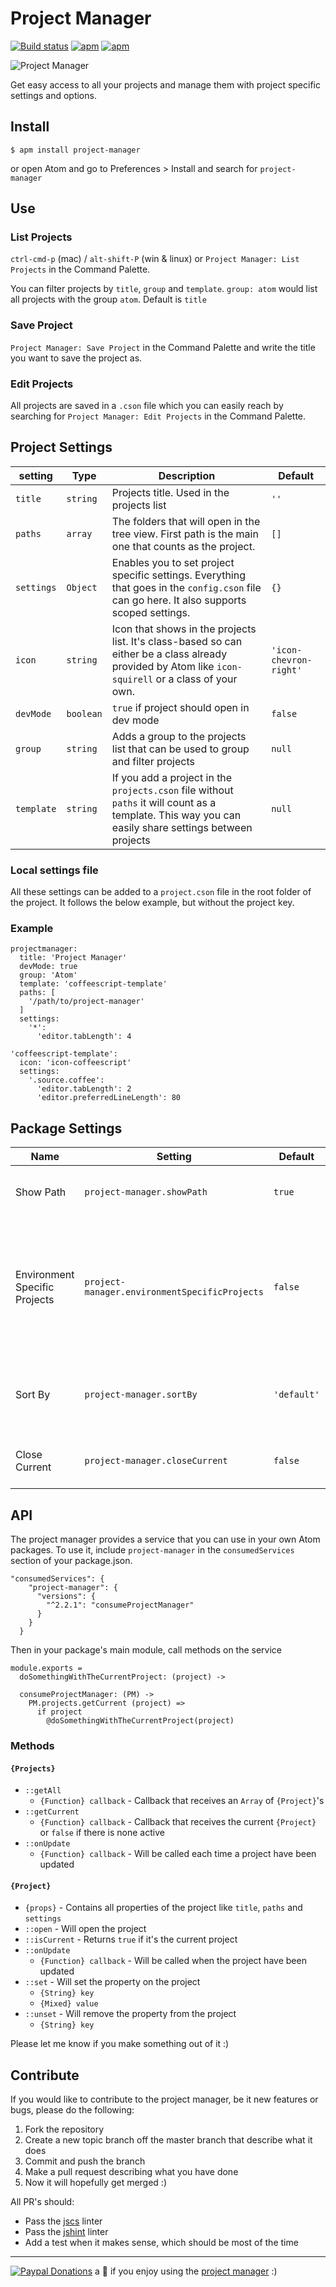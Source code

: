 # Project Manager
[![Build status](https://travis-ci.org/danielbrodin/atom-project-manager.svg?branch=master)](https://travis-ci.org/danielbrodin/atom-project-manager/)
[![apm](https://img.shields.io/apm/dm/project-manager.svg)](https://atom.io/packages/project-manager)
[![apm](https://img.shields.io/apm/v/project-manager.svg)]()

![Project Manager](https://raw.github.com/danielbrodin/atom-project-manager/master/project-manager.gif)


Get easy access to all your projects and manage them with project specific settings and options.


## Install
```
$ apm install project-manager
```
or open Atom and go to Preferences > Install and search for `project-manager`


## Use
### List Projects
`ctrl-cmd-p` (mac) / `alt-shift-P` (win & linux) or `Project Manager: List Projects` in the Command Palette.

You can filter projects by `title`, `group` and `template`.
`group: atom` would list all projects with the group `atom`. Default is `title`

### Save Project
`Project Manager: Save Project` in the Command Palette and write the title you want to save the project as.

### Edit Projects
All projects are saved in a `.cson` file which you can easily reach by searching for `Project Manager: Edit Projects` in the Command Palette.

## Project Settings

setting    | Type      | Description                                                                                                                                           | Default               
-----------|-----------|-------------------------------------------------------------------------------------------------------------------------------------------------------|-----------------------
`title`    | `string`  | Projects title. Used in the projects list                                                                                                | `''`                  
`paths`    | `array`   | The folders that will open in the tree view. First path is the main one that counts as the project.                                                   | `[]`                  
`settings` | `Object`  | Enables you to set project specific settings. Everything that goes in the `config.cson` file can go here. It also supports scoped settings.           | `{}`                  
`icon`     | `string`  | Icon that shows in the projects list. It's class-based so can either be a class already provided by Atom like `icon-squirell` or a class of your own. | `'icon-chevron-right'`
`devMode`  | `boolean` | `true` if project should open in dev mode                                                                                                             | `false`               
`group`    | `string`  | Adds a group to the projects list that can be used to group and filter projects                                                                       | `null`                
`template` | `string`  | If you add a project in the `projects.cson` file without `paths` it will count as a template. This way you can easily share settings between projects | `null`                
### Local settings file
All these settings can be added to a `project.cson` file in the root folder of the project. It follows the below example, but without the project key.

### Example
```
projectmanager:
  title: 'Project Manager'
  devMode: true
  group: 'Atom'
  template: 'coffeescript-template'
  paths: [
    '/path/to/project-manager'
  ]
  settings:
    '*':
      'editor.tabLength': 4

'coffeescript-template':
  icon: 'icon-coffeescript'
  settings:
    '.source.coffee':
      'editor.tabLength': 2
      'editor.preferredLineLength': 80
```

## Package Settings
Name                          | Setting                                       | Default     | Description                                                                                                                                      
------------------------------|-----------------------------------------------|-------------|------------
Show Path                     | `project-manager.showPath`                    | `true`      | Shows each projects paths in the projects list                                                                                                   
Environment Specific Projects | `project-manager.environmentSpecificProjects` | `false`     | If you share your `.atom` folder between computers but don't use the same projects. Will create a `projects.[hostname].cson` for each environment
Sort By                       | `project-manager.sortBy`                      | `'default'` | Will sort the projects list by selected option. Default sorting is the order in which the are                                                    
Close Current                 | `project-manager.closeCurrent`                | `false`     | Closes the current window before opening a new project.


## API
The project manager provides a service that you can use in your own Atom packages. To use it, include `project-manager` in the `consumedServices` section of your package.json.

```
"consumedServices": {
    "project-manager": {
      "versions": {
        "^2.2.1": "consumeProjectManager"
      }
    }
  }
```
Then in your package's main module, call methods on the service
```
module.exports =
  doSomethingWithTheCurrentProject: (project) ->

  consumeProjectManager: (PM) ->
    PM.projects.getCurrent (project) =>
      if project
        @doSomethingWithTheCurrentProject(project)
```

### Methods
#### `{Projects}`
- `::getAll`
  - `{Function} callback` - Callback that receives an `Array` of `{Project}`'s
- `::getCurrent`
  - `{Function} callback` - Callback that receives the current `{Project}` or `false` if there is none active
- `::onUpdate`
  - `{Function} callback` - Will be called each time a project have been updated

#### `{Project}`
- `{props}` - Contains all properties of the project like `title`, `paths` and `settings`
- `::open` - Will open the project
- `::isCurrent` - Returns `true` if it's the current project
- `::onUpdate`
  - `{Function} callback` - Will be called when the project have been updated
- `::set` - Will set the property on the project
  - `{String} key`
  - `{Mixed} value`
- `::unset` - Will remove the property from the project
  - `{String} key`


Please let me know if you make something out of it :)

## Contribute
If you would like to contribute to the project manager, be it new features or bugs,
please do the following:

1. Fork the repository
2. Create a new topic branch off the master branch that describe what it does
3. Commit and push the branch
4. Make a pull request describing what you have done
5. Now it will hopefully get merged :)

All PR's should:
- Pass the [jscs](https://atom.io/packages/linter-jscs) linter
- Pass the [jshint](https://atom.io/packages/linter-jshint) linter
- Add a test when it makes sense, which should be most of the time

--------

[![Paypal Donations](https://www.paypalobjects.com/en_US/i/btn/btn_donate_SM.gif)](https://www.paypal.com/cgi-bin/webscr?cmd=_donations&business=DR4XQWAZV6M2A&lc=SE&item_name=Project%20Manager&item_number=atom%2dproject%2dmanager&currency_code=EUR&bn=PP%2dDonationsBF%3abtn_donate_SM%2egif%3aNonHosted) a :beer: if you enjoy using the [project manager](https://github.com/danielbrodin/atom-project-manager) :)
